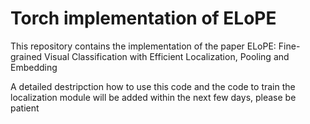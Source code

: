 # Torch implementation of ELoPE
This repository contains the implementation of the paper ELoPE: Fine-grained Visual Classification with Efficient Localization, Pooling and Embedding

A detailed destripction how to use this code and the code to train the localization module will be added within the next few days, please be patient


